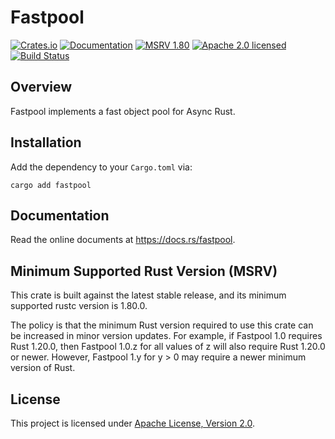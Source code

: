 # Fastpool

[![Crates.io][crates-badge]][crates-url]
[![Documentation][docs-badge]][docs-url]
[![MSRV 1.80][msrv-badge]](https://www.whatrustisit.com)
[![Apache 2.0 licensed][license-badge]][license-url]
[![Build Status][actions-badge]][actions-url]

[crates-badge]: https://img.shields.io/crates/v/fastpool.svg
[crates-url]: https://crates.io/crates/fastpool
[docs-badge]: https://docs.rs/fastpool/badge.svg
[msrv-badge]: https://img.shields.io/badge/MSRV-1.80-green?logo=rust
[docs-url]: https://docs.rs/fastpool
[license-badge]: https://img.shields.io/crates/l/fastpool
[license-url]: LICENSE
[actions-badge]: https://github.com/fast/fastpool/workflows/CI/badge.svg
[actions-url]:https://github.com/fast/fastpool/actions?query=workflow%3ACI

## Overview

Fastpool implements a fast object pool for Async Rust.

## Installation

Add the dependency to your `Cargo.toml` via:

```shell
cargo add fastpool
```

## Documentation

Read the online documents at https://docs.rs/fastpool.

## Minimum Supported Rust Version (MSRV)

This crate is built against the latest stable release, and its minimum supported rustc version is 1.80.0.

The policy is that the minimum Rust version required to use this crate can be increased in minor version updates. For example, if Fastpool 1.0 requires Rust 1.20.0, then Fastpool 1.0.z for all values of z will also require Rust 1.20.0 or newer. However, Fastpool 1.y for y > 0 may require a newer minimum version of Rust.

## License

This project is licensed under [Apache License, Version 2.0](LICENSE).
